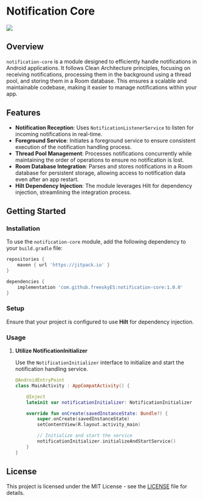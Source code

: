 # Notification Core

[![](https://jitpack.io/v/freeskyES/notification-core.svg)](https://jitpack.io/#freeskyES/notification-core)

## Overview

`notification-core` is a module designed to efficiently handle notifications in Android
applications. It follows Clean Architecture principles, focusing on receiving notifications,
processing them in the background using a thread pool, and storing them in a Room database. This
ensures a scalable and maintainable codebase, making it easier to manage notifications within your
app.

## Features

- **Notification Reception**: Uses `NotificationListenerService` to listen for incoming
  notifications in real-time.
- **Foreground Service**: Initiates a foreground service to ensure consistent execution of the
  notification handling process.
- **Thread Pool Management**: Processes notifications concurrently while maintaining the order of
  operations to ensure no notification is lost.
- **Room Database Integration**: Parses and stores notifications in a Room database for persistent
  storage, allowing access to notification data even after an app restart.
- **Hilt Dependency Injection**: The module leverages Hilt for dependency injection, streamlining
  the integration process.

## Getting Started

### Installation

To use the `notification-core` module, add the following dependency to your `build.gradle` file:

```gradle
repositories {
    maven { url 'https://jitpack.io' }
}

dependencies {
    implementation 'com.github.freeskyES:notification-core:1.0.0'
}
```

### Setup

Ensure that your project is configured to use **Hilt** for dependency injection.

### Usage

1. **Utilize NotificationInitializer**

   Use the `NotificationInitializer` interface to initialize and start the notification handling
   service.

   ```kotlin
   @AndroidEntryPoint
   class MainActivity : AppCompatActivity() {

       @Inject
       lateinit var notificationInitializer: NotificationInitializer

       override fun onCreate(savedInstanceState: Bundle?) {
           super.onCreate(savedInstanceState)
           setContentView(R.layout.activity_main)

           // Initialize and start the service
           notificationInitializer.initializeAndStartService()
       }
   }
   ```

## License

This project is licensed under the MIT License - see the [LICENSE](LICENSE) file for details.